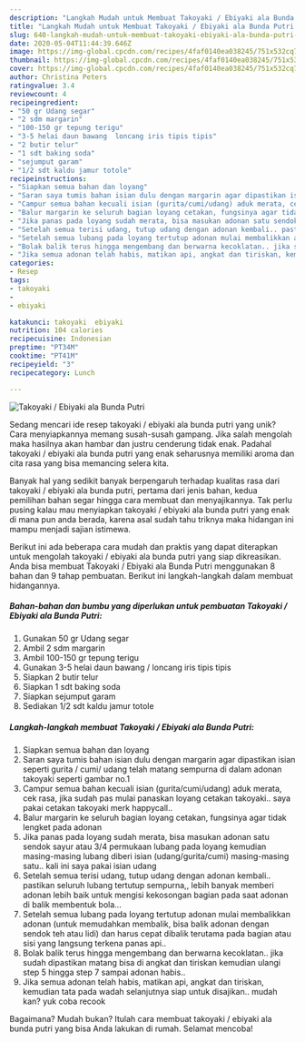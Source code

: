 ```yaml
---
description: "Langkah Mudah untuk Membuat Takoyaki / Ebiyaki ala Bunda Putri yang Lezat"
title: "Langkah Mudah untuk Membuat Takoyaki / Ebiyaki ala Bunda Putri yang Lezat"
slug: 640-langkah-mudah-untuk-membuat-takoyaki-ebiyaki-ala-bunda-putri-yang-lezat
date: 2020-05-04T11:44:39.646Z
image: https://img-global.cpcdn.com/recipes/4faf0140ea038245/751x532cq70/takoyaki-ebiyaki-ala-bunda-putri-foto-resep-utama.jpg
thumbnail: https://img-global.cpcdn.com/recipes/4faf0140ea038245/751x532cq70/takoyaki-ebiyaki-ala-bunda-putri-foto-resep-utama.jpg
cover: https://img-global.cpcdn.com/recipes/4faf0140ea038245/751x532cq70/takoyaki-ebiyaki-ala-bunda-putri-foto-resep-utama.jpg
author: Christina Peters
ratingvalue: 3.4
reviewcount: 4
recipeingredient:
- "50 gr Udang segar"
- "2 sdm margarin"
- "100-150 gr tepung terigu"
- "3-5 helai daun bawang  loncang iris tipis tipis"
- "2 butir telur"
- "1 sdt baking soda"
- "sejumput garam"
- "1/2 sdt kaldu jamur totole"
recipeinstructions:
- "Siapkan semua bahan dan loyang"
- "Saran saya tumis bahan isian dulu dengan margarin agar dipastikan isian seperti gurita / cumi/ udang telah matang sempurna di dalam adonan takoyaki seperti gambar no.1"
- "Campur semua bahan kecuali isian (gurita/cumi/udang) aduk merata, cek rasa, jika sudah pas mulai panaskan loyang cetakan takoyaki.. saya pakai cetakan takoyaki merk happycall.."
- "Balur margarin ke seluruh bagian loyang cetakan, fungsinya agar tidak lengket pada adonan"
- "Jika panas pada loyang sudah merata, bisa masukan adonan satu sendok sayur atau 3/4 permukaan lubang pada loyang kemudian masing-masing lubang diberi isian (udang/gurita/cumi) masing-masing satu.. kali ini saya pakai isian udang"
- "Setelah semua terisi udang, tutup udang dengan adonan kembali.. pastikan seluruh lubang tertutup sempurna,, lebih banyak memberi adonan lebih baik untuk mengisi kekosongan bagian pada saat adonan di balik membentuk bola..."
- "Setelah semua lubang pada loyang tertutup adonan mulai membalikkan adonan (untuk memudahkan membalik, bisa balik adonan dengan sendok teh atau lidi) dan harus cepat dibalik terutama pada bagian atau sisi yang langsung terkena panas api.."
- "Bolak balik terus hingga mengembang dan berwarna kecoklatan.. jika sudah dipastikan matang bisa di angkat dan tiriskan kemudian ulangi step 5 hingga step 7 sampai adonan habis.."
- "Jika semua adonan telah habis, matikan api, angkat dan tiriskan, kemudian tata pada wadah selanjutnya siap untuk disajikan.. mudah kan? yuk coba recook"
categories:
- Resep
tags:
- takoyaki
- 
- ebiyaki

katakunci: takoyaki  ebiyaki 
nutrition: 104 calories
recipecuisine: Indonesian
preptime: "PT34M"
cooktime: "PT41M"
recipeyield: "3"
recipecategory: Lunch

---
```



![Takoyaki / Ebiyaki ala Bunda Putri](https://img-global.cpcdn.com/recipes/4faf0140ea038245/751x532cq70/takoyaki-ebiyaki-ala-bunda-putri-foto-resep-utama.jpg)

Sedang mencari ide resep takoyaki / ebiyaki ala bunda putri yang unik? Cara menyiapkannya memang susah-susah gampang. Jika salah mengolah maka hasilnya akan hambar dan justru cenderung tidak enak. Padahal takoyaki / ebiyaki ala bunda putri yang enak seharusnya memiliki aroma dan cita rasa yang bisa memancing selera kita.



Banyak hal yang sedikit banyak berpengaruh terhadap kualitas rasa dari takoyaki / ebiyaki ala bunda putri, pertama dari jenis bahan, kedua pemilihan bahan segar hingga cara membuat dan menyajikannya. Tak perlu pusing kalau mau menyiapkan takoyaki / ebiyaki ala bunda putri yang enak di mana pun anda berada, karena asal sudah tahu triknya maka hidangan ini mampu menjadi sajian istimewa.


Berikut ini ada beberapa cara mudah dan praktis yang dapat diterapkan untuk mengolah takoyaki / ebiyaki ala bunda putri yang siap dikreasikan. Anda bisa membuat Takoyaki / Ebiyaki ala Bunda Putri menggunakan 8 bahan dan 9 tahap pembuatan. Berikut ini langkah-langkah dalam membuat hidangannya.

<!--inarticleads1-->

##### Bahan-bahan dan bumbu yang diperlukan untuk pembuatan Takoyaki / Ebiyaki ala Bunda Putri:

1. Gunakan 50 gr Udang segar
1. Ambil 2 sdm margarin
1. Ambil 100-150 gr tepung terigu
1. Gunakan 3-5 helai daun bawang / loncang iris tipis tipis
1. Siapkan 2 butir telur
1. Siapkan 1 sdt baking soda
1. Siapkan sejumput garam
1. Sediakan 1/2 sdt kaldu jamur totole




<!--inarticleads2-->

##### Langkah-langkah membuat Takoyaki / Ebiyaki ala Bunda Putri:

1. Siapkan semua bahan dan loyang
1. Saran saya tumis bahan isian dulu dengan margarin agar dipastikan isian seperti gurita / cumi/ udang telah matang sempurna di dalam adonan takoyaki seperti gambar no.1
1. Campur semua bahan kecuali isian (gurita/cumi/udang) aduk merata, cek rasa, jika sudah pas mulai panaskan loyang cetakan takoyaki.. saya pakai cetakan takoyaki merk happycall..
1. Balur margarin ke seluruh bagian loyang cetakan, fungsinya agar tidak lengket pada adonan
1. Jika panas pada loyang sudah merata, bisa masukan adonan satu sendok sayur atau 3/4 permukaan lubang pada loyang kemudian masing-masing lubang diberi isian (udang/gurita/cumi) masing-masing satu.. kali ini saya pakai isian udang
1. Setelah semua terisi udang, tutup udang dengan adonan kembali.. pastikan seluruh lubang tertutup sempurna,, lebih banyak memberi adonan lebih baik untuk mengisi kekosongan bagian pada saat adonan di balik membentuk bola...
1. Setelah semua lubang pada loyang tertutup adonan mulai membalikkan adonan (untuk memudahkan membalik, bisa balik adonan dengan sendok teh atau lidi) dan harus cepat dibalik terutama pada bagian atau sisi yang langsung terkena panas api..
1. Bolak balik terus hingga mengembang dan berwarna kecoklatan.. jika sudah dipastikan matang bisa di angkat dan tiriskan kemudian ulangi step 5 hingga step 7 sampai adonan habis..
1. Jika semua adonan telah habis, matikan api, angkat dan tiriskan, kemudian tata pada wadah selanjutnya siap untuk disajikan.. mudah kan? yuk coba recook




Bagaimana? Mudah bukan? Itulah cara membuat takoyaki / ebiyaki ala bunda putri yang bisa Anda lakukan di rumah. Selamat mencoba!
